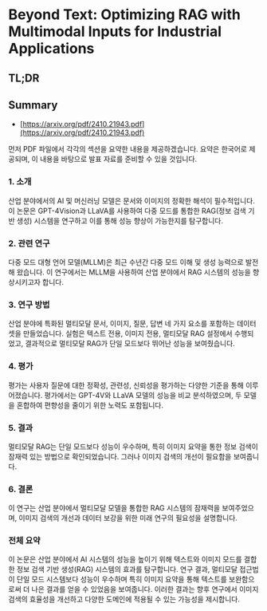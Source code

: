 # Beyond Text: Optimizing RAG with Multimodal Inputs for Industrial Applications
## TL;DR
## Summary
- [https://arxiv.org/pdf/2410.21943.pdf](https://arxiv.org/pdf/2410.21943.pdf)

먼저 PDF 파일에서 각각의 섹션을 요약한 내용을 제공하겠습니다. 요약은 한국어로 제공되며, 이 내용을 바탕으로 발표 자료를 준비할 수 있을 것입니다.

### 1. 소개
산업 분야에서의 AI 및 머신러닝 모델은 문서와 이미지의 정확한 해석이 필수적입니다. 이 논문은 GPT-4Vision과 LLaVA를 사용하여 다중 모드를 통합한 RAG(정보 검색 기반 생성) 시스템을 연구하고 이를 통해 성능 향상이 가능한지를 탐구합니다.

### 2. 관련 연구
다중 모드 대형 언어 모델(MLLM)은 최근 수년간 다중 모드 이해 및 생성 능력으로 발전해 왔습니다. 이 연구에서는 MLLM을 사용하여 산업 분야에서 RAG 시스템의 성능을 향상시키고자 합니다.

### 3. 연구 방법
산업 분야에 특화된 멀티모달 문서, 이미지, 질문, 답변 네 가지 요소를 포함하는 데이터셋을 만들었습니다. 실험은 텍스트 전용, 이미지 전용, 멀티모달 RAG 설정에서 수행되었고, 결과적으로 멀티모달 RAG가 단일 모드보다 뛰어난 성능을 보여줬습니다.

### 4. 평가
평가는 사용자 질문에 대한 정확성, 관련성, 신뢰성을 평가하는 다양한 기준을 통해 이루어졌습니다. 평가에서는 GPT-4V와 LLaVA 모델의 성능을 비교 분석하였으며, 두 모델을 혼합하여 편향성을 줄이기 위한 노력도 포함됩니다.

### 5. 결과
멀티모달 RAG는 단일 모드보다 성능이 우수하며, 특히 이미지 요약을 통한 정보 검색이 잠재력 있는 방법으로 확인되었습니다. 그러나 이미지 검색의 개선이 필요함을 보여줍니다.

### 6. 결론
이 연구는 산업 분야에서 멀티모달 모델을 통합한 RAG 시스템의 잠재력을 보여주었으며, 이미지 검색의 개선과 데이터 보강을 위한 미래 연구의 필요성을 설명합니다.

### 전체 요약
이 논문은 산업 분야에서 AI 시스템의 성능을 높이기 위해 텍스트와 이미지 모드를 결합한 정보 검색 기반 생성(RAG) 시스템의 효과를 탐구합니다. 연구 결과, 멀티모달 접근법이 단일 모드 시스템보다 성능이 우수하며 특히 이미지 요약을 통해 텍스트를 보완함으로써 더 나은 결과를 얻을 수 있었음을 보여줍니다. 이러한 결과는 향후 연구에서 이미지 검색의 효율성을 개선하고 다양한 도메인에 적용될 수 있는 가능성을 제시합니다.